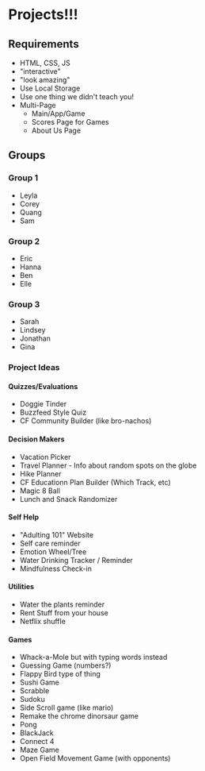 # Projects!!!

## Requirements

* HTML, CSS, JS
* "interactive"
* "look amazing"
* Use Local Storage
* Use one thing we didn't teach you!
* Multi-Page
  * Main/App/Game
  * Scores Page for Games
  * About Us Page


## Groups

### Group 1
- Leyla
- Corey
- Quang
- Sam

### Group 2
- Eric
- Hanna
- Ben
- Elle


### Group 3
- Sarah
- Lindsey
- Jonathan
- Gina

### Project Ideas

#### Quizzes/Evaluations
* Doggie Tinder
* Buzzfeed Style Quiz
* CF Community Builder (like bro-nachos)

#### Decision Makers
* Vacation Picker
* Travel Planner - Info about random spots on the globe
* Hike Planner
* CF Educationn Plan Builder (Which Track, etc)
* Magic 8 Ball
* Lunch and Snack Randomizer


#### Self Help
* "Adulting 101" Website
* Self care reminder
* Emotion Wheel/Tree
* Water Drinking Tracker / Reminder
* Mindfulness Check-in

#### Utilities
* Water the plants reminder
* Rent Stuff from your house
* Netflix shuffle

#### Games
* Whack-a-Mole but with typing words instead
* Guessing Game (numbers?)
* Flappy Bird type of thing
* Sushi Game
* Scrabble
* Sudoku
* Side Scroll game (like mario)
* Remake the chrome dinorsaur game
* Pong
* BlackJack
* Connect 4
* Maze Game
* Open Field Movement Game (with opponents)
